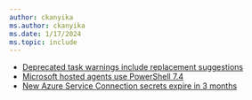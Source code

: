 ```yaml
---
author: ckanyika
ms.author: ckanyika
ms.date: 1/17/2024
ms.topic: include
---
```


- [Deprecated task warnings include replacement suggestions](#deprecated-task-warnings-include-replacement-suggestions)
- [Microsoft hosted agents use PowerShell 7.4](#microsoft-hosted-agents-use-powershell-74)
- [New Azure Service Connection secrets expire in 3 months](#new-azure-service-connection-secrets-expire-in-3-months)
